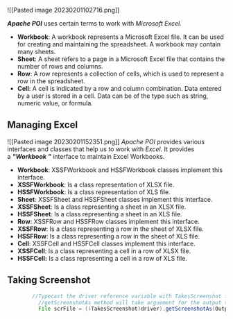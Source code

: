![[Pasted image 20230201102716.png]]

_**Apache POI**_ uses certain terms to work with _Microsoft Excel._
- **Workbook**:	A workbook represents a Microsoft Excel file. It can be used for creating and maintaining the spreadsheet. A workbook may contain many sheets.
- **Sheet**:	A sheet refers to a page in a Microsoft Excel file that contains the number of rows and columns.
- **Row**:	A row represents a collection of cells, which is used to represent a row in the spreadsheet.
- **Cell**:	A cell is indicated by a row and column combination. Data entered by a user is stored in a cell. Data can be of the type such as string, numeric value, or formula.



## Managing Excel

![[Pasted image 20230201152351.png]]
_Apache POI_ provides various interfaces and classes that help us to work with _Excel._ It provides a _**"Workbook "**_ interface to maintain Excel Workbooks.

-   **Workbook**: XSSFWorkbook and HSSFWorkbook classes implement this interface.
-   **XSSFWorkbook**: Is a class representation of XLSX file.
-   **HSSFWorkbook**: Is a class representation of XLS file.
-   **Sheet**: XSSFSheet and HSSFSheet classes implement this interface.
-   **XSSFSheet**: Is a class representing a sheet in an XLSX file.
-   **HSSFSheet**: Is a class representing a sheet in an XLS file.
-   **Row**: XSSFRow and HSSFRow classes implement this interface.
-   **XSSFRow**: Is a class representing a row in the sheet of XLSX file.
-   **HSSFRow**: Is a class representing a row in the sheet of XLS file.
-   **Cell**: XSSFCell and HSSFCell classes implement this interface.
-   **XSSFCell**: Is a class representing a cell in a row of XLSX file.
-   **HSSFCell:** Is a class representing a cell in a row of XLS file.

## Taking Screenshot

```java
        //Typecast the driver reference variable with TakesScreenshot for access the methods from TakesScreenshot interface
          //getScreenshotAs method will take arguement for the output type of the file
          File scrFile = ((TakesScreenshot)driver).getScreenshotAs(OutputType.FILE);
```

